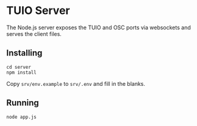 # TUIO Server

The Node.js server exposes the TUIO and OSC ports via websockets and serves the client files.

## Installing

```
cd server
npm install
```

Copy `srv/env.example` to `srv/.env` and fill in the blanks.

## Running

```
node app.js
```
